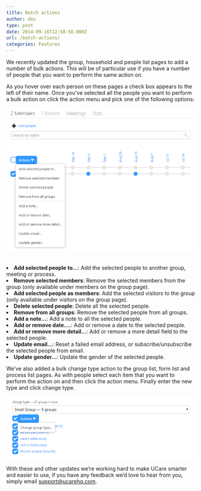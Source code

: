 ```yaml
---
title: Batch actions
author: des
type: post
date: 2014-09-16T12:58:58.000Z
url: /batch-actions/
categories: Features
---
```


We recently updated the group, household and people list pages to add a number of bulk actions. This will be of particular use if you have a number of people that you want to perform the same action on.

As you hover over each person on these pages a check box appears to the left of their name. Once you’ve selected all the people you want to perform a bulk action on click the action menu and pick one of the following options:

![](bulk-people.png) 

<li><strong>Add selected people to...</strong>: Add the selected people to another group, meeting or process.</li><li><strong>Remove selected members</strong>: Remove the selected members from the group (only available under members on the group page).</li><li><strong>Add selected people as members</strong>: Add the selected visitors to the group (only available under visitors on the group page).</li><li><strong>Delete selected people</strong>: Delete all the selected people.</li><li><strong>Remove from all groups</strong>: Remove the selected people from all groups.</li><li><strong>Add a note...</strong>: Add a note to all the selected people.</li><li><strong>Add or remove date....</strong>: Add or remove a date to the selected people.</li><li><strong>Add or remove more detail...</strong>: Add or remove a more detail field to the selected people.</li><li><strong>Update email...</strong>: Reset a failed email address, or subscribe/unsubscribe the selected people from email.</li><li><strong>Update gender...</strong>: Update the gender of the selected people.</li>

  
We’ve also added a bulk change type action to the group list, form list and process list pages. As with people select each item that you want to perform the action on and then click the action menu. Finally enter the new type and click change type.

![](bulk-change-type.png)

  
With these and other updates we’re working hard to make UCare smarter and easier to use, if you have any feedback we’d love to hear from you, simply email support@ucarehq.com.